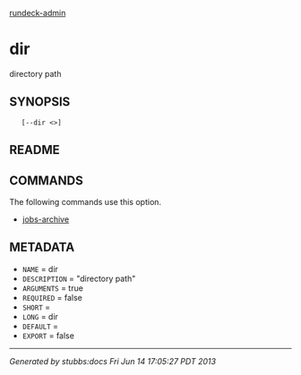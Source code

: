 [rundeck-admin](../../index.html)

# dir

directory path

## SYNOPSIS

       [--dir <>]

## README



## COMMANDS

The following commands use this option.

* [jobs-archive](../../commands/jobs-archive/index.html)

## METADATA

* `NAME` = dir
* `DESCRIPTION` = "directory path"
* `ARGUMENTS` = true
* `REQUIRED` = false
* `SHORT` = 
* `LONG` = dir
* `DEFAULT` = 
* `EXPORT` = false

----

*Generated by stubbs:docs Fri Jun 14 17:05:27 PDT 2013*

